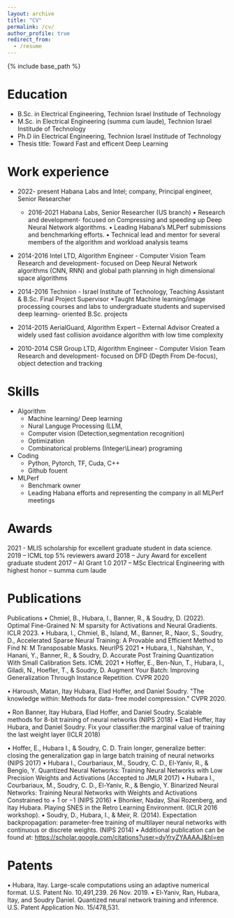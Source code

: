 ```yaml
---
layout: archive
title: "CV"
permalink: /cv/
author_profile: true
redirect_from:
  - /resume
---
```


{% include base_path %}

Education
======
* B.Sc. in Electrical Engineering, Technion Israel Institude of Technology
* M.Sc. in Electrical Engineering (summa cum laude), Technion Israel Institude of Technology
* Ph.D iin Electrical Engineering, Technion Israel Institude of Technology
* Thesis title: Toward Fast and efficent Deep Learning

Work experience
======
* 2022- present Habana Labs and Intel; company, Principal engineer, Senior Researcher
  * 2016-2021 Habana Labs, Senior Researcher (US branch)
  • Research and development- focused on Compressing and speeding up Deep Neural Network algorithms.
  • Leading Habana’s MLPerf submissions and benchmarking efforts.
  • Technical lead and mentor for several members of the algorithm and workload analysis teams
* 2014-2016 Intel LTD, Algorithm Engineer - Computer Vision Team
  Research and development- focused on Deep Neural Network algorithms (CNN, RNN) and global path planning in
  high dimensional space algorithms
* 2014-2016 Technion - Israel Institute of Technology, Teaching Assistant & B.Sc. Final Project Supervisor
  *Taught Machine learning/image processing courses and labs to undergraduate students and supervised deep learning-
  oriented B.Sc. projects

* 2014-2015 AerialGuard, Algorithm Expert – External Advisor
  Created a widely used fast collision avoidance algorithm with low time complexity
* 2010-2014 CSR Group LTD, Algorithm Engineer - Computer Vision Team
  Research and development- focused on DFD (Depth From De-focus), object detection and tracking
  
Skills
======
* Algorithm
  * Machine learning/ Deep learning
  * Nural Languge Processing (LLM,
  * Computer vision (Detection,segmentation recognition) 
  * Optimization
  * Combinatorical problems (Integer\Linear) programing
* Coding
  * Python, Pytorch, TF, Cuda, C++
  * Github fouent 
* MLPerf
  * Benchmark owner 
  * Leading Habana efforts and representing the company in all MLPerf meetings


Awards
======
2021 - MLIS scholarship for excellent graduate student in data science.
2019 – ICML top 5% reviewers award
2018 – Jury Award for excellent graduate student
2017 – AI Grant 1.0
2017 – MSc Electrical Engineering with highest honor – summa cum laude
  
Publications
======
Publications
• Chmiel, B., Hubara, I., Banner, R., & Soudry, D. (2022). Optimal Fine-Grained N: M sparsity for
Activations and Neural Gradients. ICLR 2023.
• Hubara, I., Chmiel, B., Island, M., Banner, R., Naor, S., Soudry, D., Accelerated Sparse Neural Training: A
Provable and Efficient Method to Find N: M Transposable Masks. NeurIPS 2021
• Hubara, I., Nahshan, Y., Hanani, Y., Banner, R., & Soudry, D. Accurate Post Training Quantization With
Small Calibration Sets. ICML 2021
• Hoffer, E., Ben-Nun, T., Hubara, I., Giladi, N., Hoefler, T., & Soudry, D. Augment Your Batch: Improving
Generalization Through Instance Repetition. CVPR 2020

• Haroush, Matan, Itay Hubara, Elad Hoffer, and Daniel Soudry. "The knowledge within: Methods for data-
free model compression." CVPR 2020.

• Ron Banner, Itay Hubara, Elad Hoffer, and Daniel Soudry. Scalable methods for 8-bit training of neural
networks (NIPS 2018)
• Elad Hoffer, Itay Hubara, and Daniel Soudry. Fix your classifier:the marginal value of training the last
weight layer (ICLR 2018)

• Hoffer, E., Hubara I., & Soudry, C. D. Train longer, generalize better: closing the generalization gap in
large batch training of neural networks (NIPS 2017)
• Hubara I., Courbariaux, M., Soudry, C. D., El-Yaniv, R., & Bengio, Y. Quantized Neural Networks:
Training Neural Networks with Low Precision Weights and Activations (Accepted to JMLR 2017)
• Hubara I., Courbariaux, M., Soudry, C. D., El-Yaniv, R., & Bengio, Y. Binarized Neural Networks: Training
Neural Networks with Weights and Activations Constrained to + 1 or −1 (NIPS 2016)
• Bhonker, Nadav, Shai Rozenberg, and Itay Hubara. Playing SNES in the Retro Learning
Environment. (ICLR 2016 workshop).
• Soudry, D., Hubara, I., & Meir, R. (2014). Expectation backpropagation: parameter-free training of
multilayer neural networks with continuous or discrete weights. (NIPS 2014)
• Additional publication can be found at: https://scholar.google.com/citations?user=dyYryZYAAAAJ&hl=en
  
Patents
======
• Hubara, Itay. Large-scale computations using an adaptive numerical format. U.S. Patent No. 10,491,239. 26
Nov. 2019.
• El-Yaniv, Ran, Hubara, Itay, and Soudry Daniel. Quantized neural network training and inference. U.S.
Patent Application No. 15/478,531.
  

